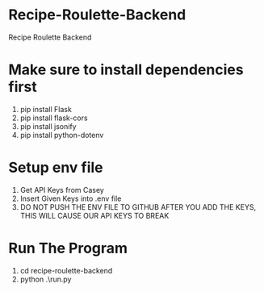 # Recipe-Roulette-Backend
Recipe Roulette Backend

# Make sure to install dependencies first
1. pip install Flask
2. pip install flask-cors
3. pip install jsonify
4. pip install python-dotenv

# Setup env file
1. Get API Keys from Casey
2. Insert Given Keys into .env file
3. DO NOT PUSH THE ENV FILE TO GITHUB AFTER YOU ADD THE KEYS, THIS WILL CAUSE OUR API KEYS TO BREAK

# Run The Program
1. cd recipe-roulette-backend
2. python .\run.py

